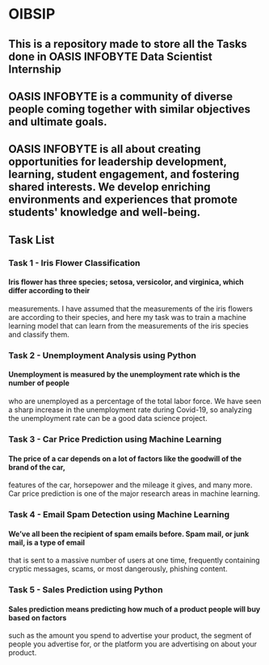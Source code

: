 # OIBSIP
## This is a repository made to store all the Tasks done in OASIS INFOBYTE Data Scientist Internship
## OASIS INFOBYTE is a community of diverse people coming together with similar objectives and ultimate goals. 
## OASIS INFOBYTE is all about creating opportunities for leadership development, learning, student engagement, and fostering shared interests. We develop enriching environments and experiences that promote students' knowledge and well-being.
## Task List
### Task 1 - Iris Flower Classification
#### Iris flower has three species; setosa, versicolor, and virginica, which differ according to their
measurements. I have assumed that the measurements of the iris flowers are according to
their species, and here my task was to train a machine learning model that can learn from the
measurements of the iris species and classify them.
### Task 2 - Unemployment Analysis using Python
#### Unemployment is measured by the unemployment rate which is the number of people
who are unemployed as a percentage of the total labor force. We have seen a sharp
increase in the unemployment rate during Covid-19, so analyzing the unemployment rate
can be a good data science project. 
### Task 3 - Car Price Prediction using Machine Learning
#### The price of a car depends on a lot of factors like the goodwill of the brand of the car,
features of the car, horsepower and the mileage it gives, and many more. Car price
prediction is one of the major research areas in machine learning.
### Task 4 - Email Spam Detection using Machine Learning
#### We’ve all been the recipient of spam emails before. Spam mail, or junk mail, is a type of email
that is sent to a massive number of users at one time, frequently containing cryptic
messages, scams, or most dangerously, phishing content.
### Task 5 - Sales Prediction using Python
#### Sales prediction means predicting how much of a product people will buy based on factors
such as the amount you spend to advertise your product, the segment of people you
advertise for, or the platform you are advertising on about your product.
